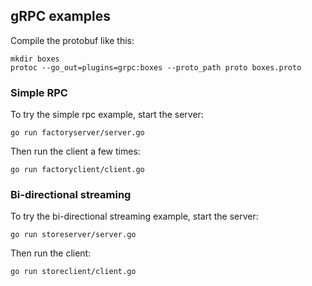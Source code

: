 ## gRPC examples

Compile the protobuf like this:

```
mkdir boxes
protoc --go_out=plugins=grpc:boxes --proto_path proto boxes.proto
```

### Simple RPC

To try the simple rpc example, start the server:

```
go run factoryserver/server.go
```

Then run the client a few times:

```
go run factoryclient/client.go
```

### Bi-directional streaming

To try the bi-directional streaming example, start the server:

```
go run storeserver/server.go
```

Then run the client:

```
go run storeclient/client.go
```
